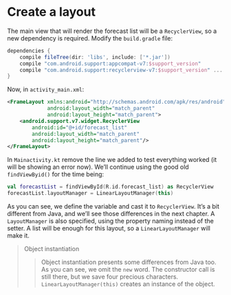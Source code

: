 # Create a layout

The main view that will render the forecast list will be a `RecyclerView`, so a new dependency is
required. Modify the  `build.gradle` file:

```groovy
dependencies {
    compile fileTree(dir: 'libs', include: ['*.jar'])
    compile "com.android.support:appcompat-v7:$support_version" 
    compile "com.android.support:recyclerview-v7:$support_version" ...
}
```

Now, in  `activity_main.xml`:

```xml
<FrameLayout xmlns:android="http://schemas.android.com/apk/res/android"
             android:layout_width="match_parent"
             android:layout_height="match_parent">
    <android.support.v7.widget.RecyclerView
        android:id="@+id/forecast_list"
        android:layout_width="match_parent"
        android:layout_height="match_parent"/>
</FrameLayout>
```

In `Mainactivity.kt` remove the line we added to test everything worked (it will be showing an
error now). We’ll continue using the good old  `findViewByid()` for the time being:

```kotlin
val forecastList = findViewById(R.id.forecast_list) as RecyclerView
forecastList.layoutManager = LinearLayoutManager(this)
```

As you can see, we define the variable and cast it to `RecyclerView`. It’s a bit different from Java, and
we’ll see those differences in the next chapter. A  `LayoutManager` is also specified, using the property
naming instead of the setter. A list will be enough for this layout, so a `LinearLayoutManager` will
make it.

>Object instantiation
>>Object instantiation presents some differences from Java too. As you can see, we omit
the  `new` word. The constructor call is still there, but we save four precious characters. `LinearLayoutManager(this)` creates an instance of the object.
